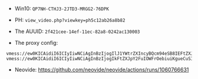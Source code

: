 - Win10: `QP7NH-CTHJ3-2JTD3-MRGG2-76DPK`
- PH: `view_video.php?viewkey=ph5c12ab26a8b82`

- The AUUID: `2f421cee-14ef-11ec-82a8-0242ac130003`
- The proxy config:
```
vmess://ew0KICAidiI6ICIyIiwNCiAgInBzIjogIlJ1YWtrZXIncyBQcm94eSB8IEFtZXJpY2FuIEhlcm9rdSIsDQogICJhZGQiOiAicHJveHkucnVha2tlci53b3JrZXJzLmRldiIsDQogICJwb3J0IjogIjQ0MyIsDQogICJpZCI6ICIyZjQyMWNlZS0xNGVmLTExZWMtODJhOC0wMjQyYWMxMzAwMDMiLA0KICAiYWlkIjogIjEyOCIsDQogICJzY3kiOiAiYXV0byIsDQogICJuZXQiOiAid3MiLA0KICAidHlwZSI6ICJub25lIiwNCiAgImhvc3QiOiAiIiwNCiAgInBhdGgiOiAiLyIsDQogICJ0bHMiOiAidGxzIiwNCiAgInNuaSI6ICIiDQp9
vmess://ew0KICAidiI6ICIyIiwNCiAgInBzIjogIkFtZXJpY2FuIOWFrOebiuiKgueCuSIsDQogICJhZGQiOiAidC5pYmNsLnVzIiwNCiAgInBvcnQiOiAiNDQzIiwNCiAgImlkIjogImFkODA2NDg3LTJkMjYtNDYzNi05OGI2LWFiODVjYzg1MjFmNyIsDQogICJhaWQiOiAiMCIsDQogICJzY3kiOiAiYXV0byIsDQogICJuZXQiOiAid3MiLA0KICAidHlwZSI6ICJub25lIiwNCiAgImhvc3QiOiAiIiwNCiAgInBhdGgiOiAiL2liY2wudXMvbm9kZXMvdm1lc3Mvd3MiLA0KICAidGxzIjogInRscyIsDQogICJzbmkiOiAiIg0KfQ==
```
- Neovide: <https://github.com/neovide/neovide/actions/runs/1060766631>
